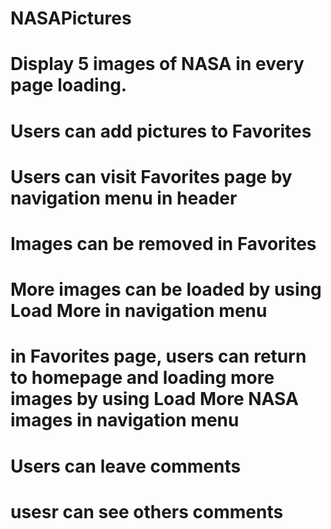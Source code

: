 # NASAPictures
# Display  5 images of NASA in every page loading.
# Users can add pictures to Favorites 
# Users can visit Favorites page by navigation menu in header
# Images can be removed in Favorites
# More images can be loaded by using Load More in navigation menu
# in Favorites page, users can return to homepage and loading more images by using Load More NASA images in navigation menu 
# Users can leave comments
# usesr can see others comments
